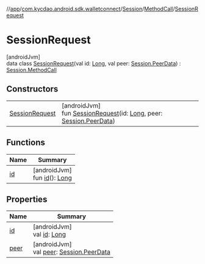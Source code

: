 //[app](../../../../../index.md)/[com.kycdao.android.sdk.walletconnect](../../../index.md)/[Session](../../index.md)/[MethodCall](../index.md)/[SessionRequest](index.md)

# SessionRequest

[androidJvm]\
data class [SessionRequest](index.md)(val id: [Long](https://kotlinlang.org/api/latest/jvm/stdlib/kotlin/-long/index.html), val peer: [Session.PeerData](../../-peer-data/index.md)) : [Session.MethodCall](../index.md)

## Constructors

| | |
|---|---|
| [SessionRequest](-session-request.md) | [androidJvm]<br>fun [SessionRequest](-session-request.md)(id: [Long](https://kotlinlang.org/api/latest/jvm/stdlib/kotlin/-long/index.html), peer: [Session.PeerData](../../-peer-data/index.md)) |

## Functions

| Name | Summary |
|---|---|
| [id](../id.md) | [androidJvm]<br>fun [id](../id.md)(): [Long](https://kotlinlang.org/api/latest/jvm/stdlib/kotlin/-long/index.html) |

## Properties

| Name | Summary |
|---|---|
| [id](id.md) | [androidJvm]<br>val [id](id.md): [Long](https://kotlinlang.org/api/latest/jvm/stdlib/kotlin/-long/index.html) |
| [peer](peer.md) | [androidJvm]<br>val [peer](peer.md): [Session.PeerData](../../-peer-data/index.md) |
